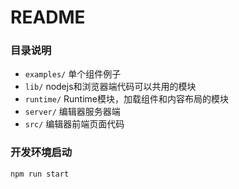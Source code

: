 # README

### 目录说明

- `examples/` 单个组件例子
- `lib/` nodejs和浏览器端代码可以共用的模块
- `runtime/` Runtime模块，加载组件和内容布局的模块
- `server/` 编辑器服务器端
- `src/` 编辑器前端页面代码

### 开发环境启动

`npm run start`
